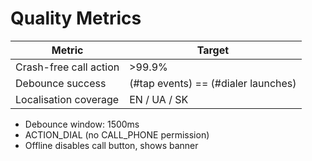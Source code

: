 # Quality Metrics

| Metric                        | Target      |
|-------------------------------|-------------|
| Crash-free call action        | >99.9%      |
| Debounce success              | (#tap events) == (#dialer launches) |
| Localisation coverage         | EN / UA / SK |

- Debounce window: 1500ms
- ACTION_DIAL (no CALL_PHONE permission)
- Offline disables call button, shows banner 